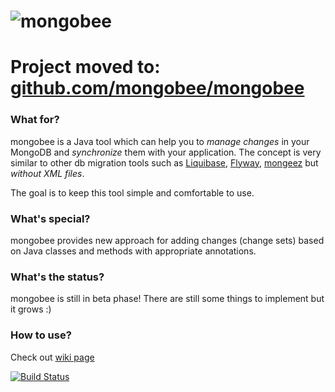 ![mongobee](https://raw.githubusercontent.com/aaranost/mongobee/master/misc/mongobee_min.png)
=======

# Project moved to: [github.com/mongobee/mongobee](https://github.com/mongobee/mongobee)

### What for?

mongobee is a Java tool which can help you to *manage changes* in your MongoDB and *synchronize* them with your application.
The concept is very similar to other db migration tools such as [Liquibase](http://www.liquibase.org),
[Flyway](http://flywaydb.org), [mongeez](https://github.com/secondmarket/mongeez) but *without XML files*.

The goal is to keep this tool simple and comfortable to use.

### What's special?

mongobee provides new approach for adding changes (change sets) based on Java classes and methods with appropriate annotations.

### What's the status?

mongobee is still in beta phase! There are still some things to implement but it grows :)

### How to use?

Check out [wiki page](https://github.com/aaranost/mongobee/wiki/How-to-use-mongobee)

[![Build Status](https://travis-ci.org/aaranost/mongobee.svg?branch=master)](https://travis-ci.org/aaranost/mongobee)

